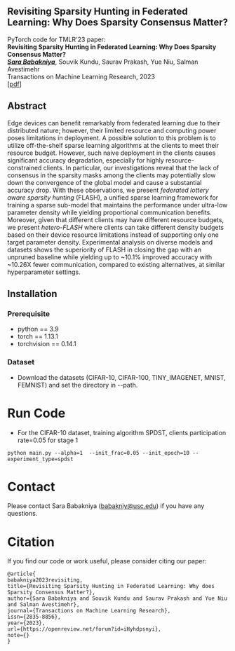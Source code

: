 ## Revisiting Sparsity Hunting in Federated Learning: Why Does Sparsity Consensus Matter?
PyTorch code for TMLR'23 paper:\
**Revisiting Sparsity Hunting in Federated Learning: Why Does Sparsity Consensus Matter?**\
**_[Sara Babakniya]_**, Souvik Kundu, Saurav Prakash, Yue Niu, Salman Avestimehr\
Transactions on Machine Learning Research, 2023\
[[pdf]]

## Abstract
Edge devices can benefit remarkably from federated learning due to their distributed nature; however, their limited resource and computing power poses limitations in deployment. A possible solution to this problem is to utilize off-the-shelf sparse learning algorithms at the clients to meet their resource budget. However, such naive deployment in the clients causes significant accuracy degradation, especially for highly resource-constrained clients. In particular, our investigations reveal that the lack of consensus in the sparsity masks among the clients may potentially slow down the convergence of the global model and cause a substantial accuracy drop.
With these observations, we present *federated lottery aware sparsity hunting* (FLASH), a unified sparse learning framework for training a sparse sub-model that maintains the performance under ultra-low parameter density while yielding proportional communication benefits. Moreover, given that different clients may have different resource budgets, we present *hetero-FLASH* where clients can take different density budgets based on their device resource limitations instead of supporting only one target parameter density. Experimental analysis on diverse models and datasets shows the superiority of FLASH in closing the gap with an unpruned baseline while yielding up to ~10.1% improved accuracy with ~10.26X fewer communication, compared to existing alternatives, at similar hyperparameter settings.

## Installation

### Prerequisite
* python == 3.9
* torch == 1.13.1
* torchvision == 0.14.1

### Dataset
 * Download the datasets (CIFAR-10, CIFAR-100, TINY_IMAGENET, MNIST, FEMNIST) and set the directory in --path. 


# Run Code

- For the CIFAR-10 dataset, training algorithm SPDST, clients participation rate=0.05 for stage 1 

```python main.py --alpha=1  --init_frac=0.05 --init_epoch=10 --experiment_type=spdst  ```

# Contact
Please contact Sara Babakniya (babakniy@usc.edu) if you have any questions.

# Citation
If you find our code or work useful, please consider citing our paper:
```
@article{
babakniya2023revisiting,
title={Revisiting Sparsity Hunting in Federated Learning: Why does Sparsity Consensus Matter?},
author={Sara Babakniya and Souvik Kundu and Saurav Prakash and Yue Niu and Salman Avestimehr},
journal={Transactions on Machine Learning Research},
issn={2835-8856},
year={2023},
url={https://openreview.net/forum?id=iHyhdpsnyi},
note={}
}
```
[Sara Babakniya]: https://sarababakn.github.io/
[pdf]: https://openreview.net/pdf?id=iHyhdpsnyi
